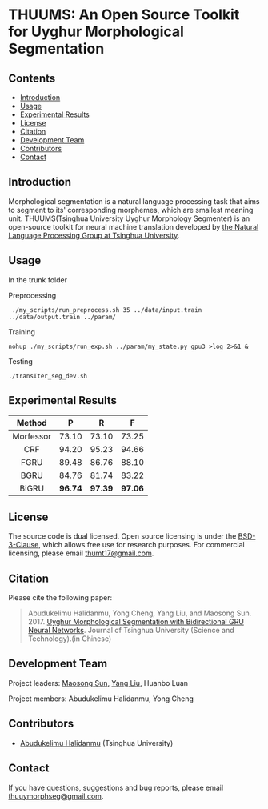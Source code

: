 # THUUMS: An Open Source Toolkit for Uyghur Morphological Segmentation
## Contents
* [Introduction](#introduction)
* [Usage](#usage)
* [Experimental Results](#experimental-results)
* [License](#License)
* [Citation](#Citation)
* [Development Team](#development-team)
* [Contributors](#contributors)
* [Contact](#contact)

## Introduction

Morphological segmentation is a natural language processing task that aims to segment to its' corresponding morphemes, which are smallest meaning unit. 
THUUMS(Tsinghua University Uyghur Morphology Segmenter) is an open-source toolkit for neural machine translation developed by [the Natural Language Processing Group at Tsinghua University](http://nlp.csai.tsinghua.edu.cn/site2/index.php?lang=en).

## Usage
In the trunk folder

Preprocessing

```
 ./my_scripts/run_preprocess.sh 35 ../data/input.train ../data/output.train ../param/
```

Training

```
nohup ./my_scripts/run_exp.sh ../param/my_state.py gpu3 >log 2>&1 &
```

Testing

```
./transIter_seg_dev.sh
```

## Experimental Results

| Method | P | R | F |
| :------------: | :---: | :--------------: | :----------------: |
| Morfessor       |  73.10 | 73.10 | 73.25 | 
| CRF       |  94.20 | 95.23 | 94.66 | 
| FGRU       |  89.48 | 86.76 | 88.10 | 
| BGRU       |  84.76 | 81.74 | 83.22 | 
| BiGRU |  **96.74** | **97.39** | **97.06** |

## License

The source code is dual licensed. Open source licensing is under the [BSD-3-Clause](https://opensource.org/licenses/BSD-3-Clause), which allows free use for research purposes. For commercial licensing, please email [thumt17@gmail.com](mailto:thumt17@gmail.com).

## Citation

Please cite the following paper:

> Abudukelimu Halidanmu, Yong Cheng, Yang Liu, and Maosong Sun. 2017. [Uyghur Morphological Segmentation with Bidirectional GRU Neural Networks](http://jst.tsinghuajournals.com/EN/10.16511/j.cnki.qhdxxb.2017.21.001#1). Journal of Tsinghua University (Science and Technology).(in Chinese)

## Development Team

Project leaders: [Maosong Sun](http://www.thunlp.org/site2/index.php/zh/people?id=16), [Yang Liu](http://nlp.csai.tsinghua.edu.cn/~ly/), Huanbo Luan

Project members: Abudukelimu Halidanmu, Yong Cheng

## Contributors 
* [Abudukelimu Halidanmu](mailto:abdklmhldm@gmail.com) (Tsinghua University)

## Contact

If you have questions, suggestions and bug reports, please email [thuuymorphseg@gmail.com](mailto:thumt17@gmail.com).
